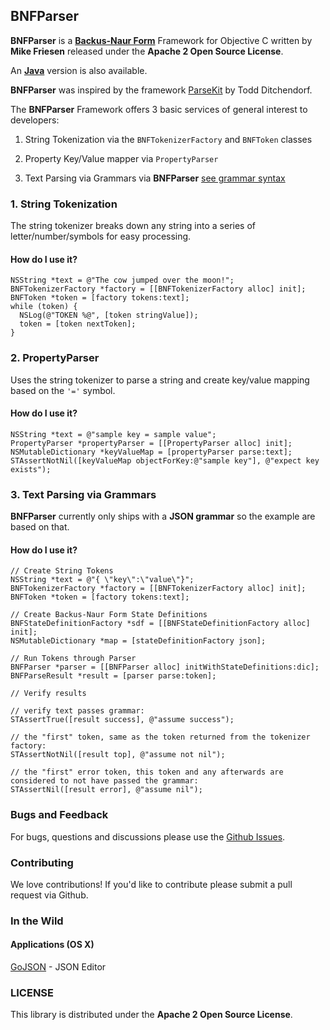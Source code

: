 ## BNFParser

**BNFParser** is a [**Backus-Naur Form**](https://en.wikipedia.org/wiki/Backus%E2%80%93Naur_Form) Framework for Objective C written by **Mike Friesen** released under the **Apache 2 Open Source License**.

An [**Java**](https://github.com/mfriesen/BNFParserJava) version is also available.

**BNFParser** was inspired by the framework [ParseKit](http://parsekit.com/) by Todd Ditchendorf.

The **BNFParser** Framework offers 3 basic services of general interest to developers:

1. String Tokenization via the `BNFTokenizerFactory` and `BNFToken` classes

2. Property Key/Value mapper via `PropertyParser`

3. Text Parsing via Grammars via **BNFParser** [see grammar syntax](http://parsekit.com/grammars.html)

### 1. String Tokenization

The string tokenizer breaks down any string into a series of letter/number/symbols for easy processing.

#### How do I use it? 
    NSString *text = @"The cow jumped over the moon!";
    BNFTokenizerFactory *factory = [[BNFTokenizerFactory alloc] init];
    BNFToken *token = [factory tokens:text];
    while (token) {
      NSLog(@"TOKEN %@", [token stringValue]);
      token = [token nextToken];
    }

### 2. PropertyParser

Uses the string tokenizer to parse a string and create key/value mapping based on the `'='` symbol.

#### How do I use it?

    NSString *text = @"sample key = sample value";
    PropertyParser *propertyParser = [[PropertyParser alloc] init];
    NSMutableDictionary *keyValueMap = [propertyParser parse:text];
    STAssertNotNil([keyValueMap objectForKey:@"sample key"], @"expect key exists");

### 3. Text Parsing via Grammars

**BNFParser** currently only ships with a **JSON grammar** so the example are based on that.

#### How do I use it?

    // Create String Tokens
    NSString *text = @"{ \"key\":\"value\"}";
    BNFTokenizerFactory *factory = [[BNFTokenizerFactory alloc] init];
    BNFToken *token = [factory tokens:text];
    
    // Create Backus-Naur Form State Definitions
    BNFStateDefinitionFactory *sdf = [[BNFStateDefinitionFactory alloc] init];
    NSMutableDictionary *map = [stateDefinitionFactory json];
    
    // Run Tokens through Parser
    BNFParser *parser = [[BNFParser alloc] initWithStateDefinitions:dic];
    BNFParseResult *result = [parser parse:token];
    
    // Verify results
    
    // verify text passes grammar:
    STAssertTrue([result success], @"assume success"); 
    
    // the "first" token, same as the token returned from the tokenizer factory:
    STAssertNotNil([result top], @"assume not nil"); 
    
    // the "first" error token, this token and any afterwards are considered to not have passed the grammar:
    STAssertNil([result error], @"assume nil");  

### Bugs and Feedback

For bugs, questions and discussions please use the [Github Issues](https://github.com/Netflix/BNFParser/issues).

### Contributing

We love contributions! If you'd like to contribute please submit a pull request via Github. 

### In the Wild

#### Applications (OS X)

[GoJSON](http://gobits.ca) - JSON Editor

### LICENSE

This library is distributed under the **Apache 2 Open Source License**.